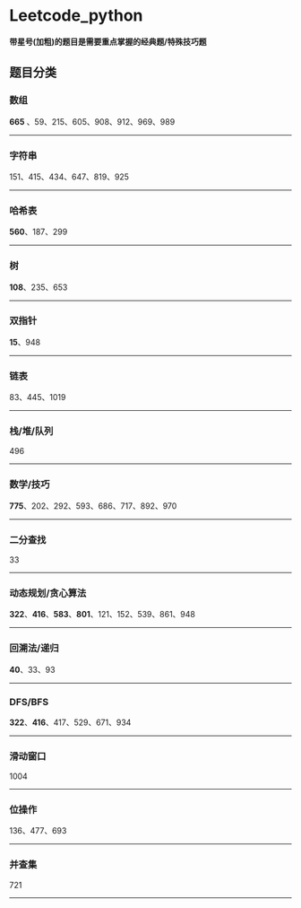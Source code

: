 # Leetcode_python

**带星号(加粗)的题目是需要重点掌握的经典题/特殊技巧题**

## 题目分类

### 数组    

**665** 、59、215、605、908、912、969、989

***

### 字符串  

151、415、434、647、819、925

***

### 哈希表  

**560**、187、299

***

### 树  

**108**、235、653

*** 

### 双指针  

**15**、948

***

### 链表  

83、445、1019

***

### 栈/堆/队列  

496

***

### 数学/技巧  

**775**、202、292、593、686、717、892、970

***

### 二分查找  

33

***

### 动态规划/贪心算法    

**322**、**416**、**583**、**801**、121、152、539、861、948

*** 

### 回溯法/递归  

**40**、33、93

***

### DFS/BFS  

**322**、**416**、417、529、671、934

***

### 滑动窗口

1004

***

### 位操作

136、477、693

***

### 并查集

721

***

